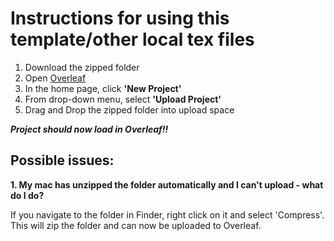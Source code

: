 # Instructions for using this template/other local tex files

1. Download the zipped folder
2. Open [Overleaf](https://www.overleaf.com)
3. In the home page, click **'New Project'**
4. From drop-down menu, select **'Upload Project'**
5. Drag and Drop the zipped folder into upload space

***Project should now load in Overleaf!!***


## Possible issues:

**1. My mac has unzipped the folder automatically and I can't upload - what do I do?**

If you navigate to the folder in Finder, right click on it and select 'Compress'. This will zip the folder and can now be uploaded to Overleaf.
